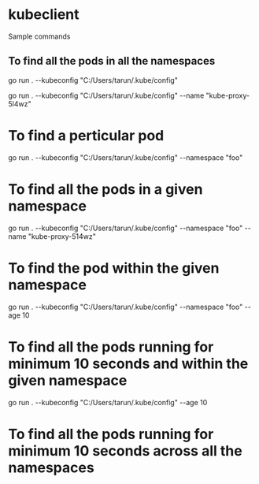 # kubeclient

Sample commands

## To find all the pods in all the namespaces
go run . --kubeconfig "C:/Users/tarun/.kube/config" 

go run . --kubeconfig "C:/Users/tarun/.kube/config" --name "kube-proxy-5l4wz"
# To find a perticular pod

go run . --kubeconfig "C:/Users/tarun/.kube/config" --namespace "foo"
# To find all the pods in a given namespace

go run . --kubeconfig "C:/Users/tarun/.kube/config" --namespace "foo" --name "kube-proxy-514wz"
# To find the pod within the given namespace

go run . --kubeconfig "C:/Users/tarun/.kube/config"  --namespace "foo" --age 10  
# To find all the pods running for minimum 10 seconds and within the given namespace

go run . --kubeconfig "C:/Users/tarun/.kube/config"  --age 10  
# To find all the pods running for minimum 10 seconds across all the namespaces
